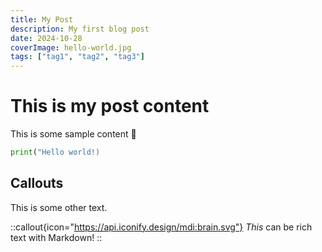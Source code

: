 ```yaml
---
title: My Post
description: My first blog post
date: 2024-10-28
coverImage: hello-world.jpg
tags: ["tag1", "tag2", "tag3"]
---
```


# This is my post content

This is some sample content 🌱

```python
print("Hello world!)
```

## Callouts

This is some other text.

::callout{icon="https://api.iconify.design/mdi:brain.svg"}
_This_ can be rich text with Markdown!
::